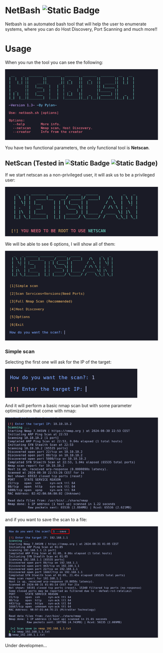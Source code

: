 # NetBash ![Static Badge](https://img.shields.io/badge/Bash-Version%201.3-brightgreen?logo=gnubash&logoColor=white&color=blue)
Netbash is an automated bash tool that will help the user to enumerate systems, where you can do Host Discovery, Port Scanning and much more!!

# Usage
When you run the tool you can see the following:

![](img/1.png)

You have two functional parameters, the only functional tool is **Netscan**.

## NetScan (Tested in ![Static Badge](https://img.shields.io/badge/build-6.8.11%20amd64-brightgreen?logo=kalilinux&logoColor=white&label=Kali%20Linux&color=blue) ![Static Badge](https://img.shields.io/badge/Docker-Ubuntu%2024.04-brightgreen?logo=docker&logoColor=white&color=blue))

If we start netscan as a non-privileged user, it will ask us to be a privileged user:

![](img/2.png)

We will be able to see 6 options, I will show all of them:

![](img/3.png)

### Simple scan

Selecting the first one will ask for the IP of the target:

![](img/4.png)

And it will perform a basic nmap scan but with some parameter optimizations that come with nmap:

![](img/5.png)

and if you want to save the scan to a file:

![](img/6.png)

Under developmen...
